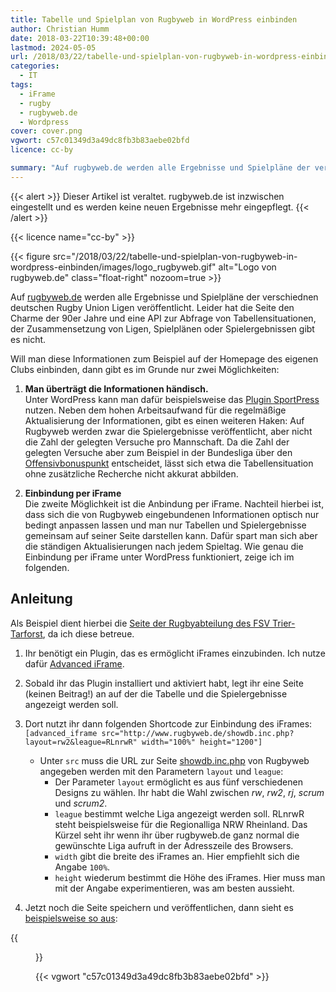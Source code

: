 ```yaml
---
title: Tabelle und Spielplan von Rugbyweb in WordPress einbinden
author: Christian Humm
date: 2018-03-22T10:39:48+00:00
lastmod: 2024-05-05
url: /2018/03/22/tabelle-und-spielplan-von-rugbyweb-in-wordpress-einbinden/
categories:
  - IT
tags:
  - iFrame
  - rugby
  - rugbyweb.de
  - Wordpress
cover: cover.png
vgwort: c57c01349d3a49dc8fb3b83aebe02bfd
licence: cc-by

summary: "Auf rugbyweb.de werden alle Ergebnisse und Spielpläne der verschiednen deutschen Rugby Union Ligen veröffentlicht. Leider hat die Seite den Charme der 90er Jahre und eine API zur Abfrage von Tabellensituationen, der Zusammensetzung von Ligen, Spielplänen oder Spielergebnissen gibt es nicht."
---
```


{{< alert >}}
Dieser Artikel ist veraltet. rugbyweb.de ist inzwischen eingestellt und es werden keine neuen Ergebnisse mehr eingepflegt.
{{< /alert >}}

{{< licence name="cc-by" >}}

{{< figure src="/2018/03/22/tabelle-und-spielplan-von-rugbyweb-in-wordpress-einbinden/images/logo_rugbyweb.gif" alt="Logo von rugbyweb.de" class="float-right" nozoom=true >}}

Auf [rugbyweb.de][2] werden alle Ergebnisse und Spielpläne der verschiednen deutschen Rugby Union Ligen veröffentlicht. Leider hat die Seite den Charme der 90er Jahre und eine API zur Abfrage von Tabellensituationen, der Zusammensetzung von Ligen, Spielplänen oder Spielergebnissen gibt es nicht.

Will man diese Informationen zum Beispiel auf der Homepage des eigenen Clubs einbinden, dann gibt es im Grunde nur zwei Möglichkeiten:

1. **Man überträgt die Informationen händisch.**\
  Unter WordPress kann man dafür beispielsweise das [Plugin SportPress][3] nutzen. Neben dem hohen Arbeitsaufwand für die regelmäßige Aktualisierung der Informationen, gibt es einen weiteren Haken: Auf Rugbyweb werden zwar die Spielergebnisse veröffentlicht, aber nicht die Zahl der gelegten Versuche pro Mannschaft. Da die Zahl der gelegten Versuche aber zum Beispiel in der Bundesliga über den [Offensivbonuspunkt][4] entscheidet, lässt sich etwa die Tabellensituation ohne zusätzliche Recherche nicht akkurat abbilden.

2. **Einbindung per iFrame**\
  Die zweite Möglichkeit ist die Anbindung per iFrame. Nachteil hierbei ist, dass sich die von Rugbyweb eingebundenen Informationen optisch nur bedingt anpassen lassen und man nur Tabellen und Spielergebnisse gemeinsam auf seiner Seite darstellen kann. Dafür spart man sich aber die ständigen Aktualisierungen nach jedem Spieltag. Wie genau die Einbindung per iFrame unter WordPress funktioniert, zeige ich im folgenden.

## Anleitung

Als Beispiel dient hierbei die [Seite der Rugbyabteilung des FSV Trier-Tarforst][5], da ich diese betreue.

1. Ihr benötigt ein Plugin, das es ermöglicht iFrames einzubinden. Ich nutze dafür [Advanced iFrame][6].
2. Sobald ihr das Plugin installiert und aktiviert habt, legt ihr eine Seite (keinen Beitrag!) an auf der die Tabelle und die Spielergebnisse angezeigt werden soll.
3. Dort nutzt ihr dann folgenden Shortcode zur Einbindung des iFrames:\
  `[advanced_iframe src="http://www.rugbyweb.de/showdb.inc.php?layout=rw2&league=RLnrwR" width="100%" height="1200"]`
  
    * Unter `src` muss die URL zur Seite [showdb.inc.php][7] von Rugbyweb angegeben werden mit den Parametern `layout` und `league`:
        * Der Parameter `layout` ermöglicht es aus fünf verschiedenen Designs zu wählen. Ihr habt die Wahl zwischen _rw_, _rw2_, _rj_, _scrum_ und _scrum2_.
        * `league` bestimmt welche Liga angezeigt werden soll. RLnrwR steht beispielsweise für die Regionalliga NRW Rheinland. Das Kürzel seht ihr wenn ihr über rugbyweb.de ganz normal die gewünschte Liga aufruft in der Adresszeile des Browsers.
        * `width` gibt die breite des iFrames an. Hier empfiehlt sich die Angabe `100%`.
        * `height` wiederum bestimmt die Höhe des iFrames. Hier muss man mit der Angabe experimentieren, was am besten aussieht.

4. Jetzt noch die Seite speichern und veröffentlichen, dann sieht es [beispielsweise so aus][8]:

{{<figure src="cover.png" title="Einbindung der Tabelle" link="https://www.c-m-l.net/blog/wp-content/uploads/2018/03/screenshot.png" >}}

 [1]: https://www.c-m-l.net/blog/wp-content/uploads/2018/03/logo_rugbyweb.gif
 [2]: http://www.rugbyweb.de
 [3]: https://de.wordpress.org/plugins/sportspress/
 [4]: https://de.wikipedia.org/wiki/Rugby-Union-Regeln#Punktwertung
 [5]: http://www.rugby-trier.de/
 [6]: https://de.wordpress.org/plugins/advanced-iframe/
 [7]: http://www.rugbyweb.de/showdb.inc.php
 [8]: http://www.rugby-trier.de/de/herren/tabelle/
 [9]: https://www.c-m-l.net/blog/wp-content/uploads/2018/03/screenshot.png

{{< vgwort "c57c01349d3a49dc8fb3b83aebe02bfd" >}}